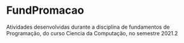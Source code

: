 # FundPromacao
 Atividades desenvolvidas durante a disciplina de fundamentos de Programação, do curso Ciencia da Computação, no semestre 2021.2
